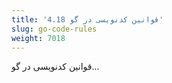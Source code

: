 ```yaml
---
title: '4.18 قوانین کدنویسی در گو'
slug: go-code-rules
weight: 7018
---
```


قوانین کدنویسی در گو...
